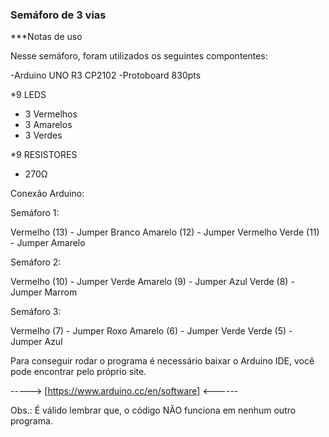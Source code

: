 ### Semáforo de 3 vias

***Notas de uso

 Nesse semáforo, foram utilizados os seguintes compontentes:

  -Arduino UNO R3 CP2102
  -Protoboard 830pts
  
  *9 LEDS
  - 3 Vermelhos
  - 3 Amarelos
  - 3 Verdes

  
  *9 RESISTORES
  - 270Ω

  Conexão Arduino:
  

  Semáforo 1:
   
  Vermelho (13)   - Jumper Branco
  Amarelo  (12)   - Jumper Vermelho
  Verde    (11)   - Jumper Amarelo


  Semáforo 2:

  Vermelho (10)   - Jumper Verde
  Amarelo  (9)    - Jumper Azul
  Verde    (8)    - Jumper Marrom


  Semáforo 3:

  Vermelho (7)   - Jumper Roxo
  Amarelo  (6)   - Jumper Verde
  Verde    (5)   - Jumper Azul
  
  
 
 Para conseguir rodar o programa é necessário baixar o Arduino IDE, você pode encontrar pelo próprio site.

 -----> [https://www.arduino.cc/en/software] <------

Obs.: É válido lembrar que, o código NÃO funciona em nenhum outro programa.
